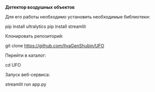 **Детектор воздушных объектов**

Для его работы необходимо установить необходимые библиотеки:

pip install ultralytics
pip install streamlit

Клонировать репозиторий:

git clone https://github.com/IlyaGenShubin/UFO

Перейти в каталог:

cd UFO

Запуск веб-сервиса:

streamlit run app.py
